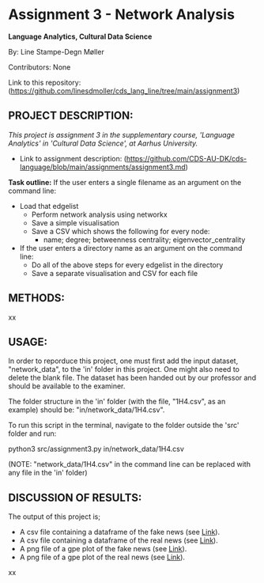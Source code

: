 # Assignment 3 - Network Analysis
**Language Analytics, Cultural Data Science**

By: Line Stampe-Degn Møller

Contributors: None

Link to this repository: (https://github.com/linesdmoller/cds_lang_line/tree/main/assignment3)

## PROJECT DESCRIPTION:
*This project is assignment 3 in the supplementary course, 'Language Analytics' in 'Cultural Data Science', at Aarhus University.*
- Link to assignment description: (https://github.com/CDS-AU-DK/cds-language/blob/main/assignments/assignment3.md)

**Task outline:**
If the user enters a single filename as an argument on the command line:
- Load that edgelist
  - Perform network analysis using networkx
  - Save a simple visualisation
  - Save a CSV which shows the following for every node:
    - name; degree; betweenness centrality; eigenvector_centrality
- If the user enters a directory name as an argument on the command line:
  - Do all of the above steps for every edgelist in the directory
  - Save a separate visualisation and CSV for each file

## METHODS:

xx

## USAGE:
In order to reporduce this project, one must first add the input dataset, "network_data", to the 'in' folder in this project. One might also need to delete the blank file.
The dataset has been handed out by our professor and should be available to the examiner.

The folder structure in the 'in' folder (with the file, "1H4.csv", as an example) should be: "in/network_data/1H4.csv".

To run this script in the terminal, navigate to the folder outside the 'src' folder and run:

python3 src/assignment3.py in/network_data/1H4.csv

(NOTE: "network_data/1H4.csv" in the command line can be replaced with any file in the 'in' folder)

## DISCUSSION OF RESULTS:
The output of this project is;
- A csv file containing a dataframe of the fake news (see [Link](https://github.com/linesdmoller/cds_lang_line/blob/main/assignment2/out/fake_news_dataframe.csv)).
- A csv file containing a dataframe of the real news (see [Link](https://github.com/linesdmoller/cds_lang_line/blob/main/assignment2/out/real_news_dataframe.csv)).
- A png file of a gpe plot of the fake news (see [Link](https://github.com/linesdmoller/cds_lang_line/blob/main/assignment2/out/fake_news_gpe_plot.png)).
- A png file of a gpe plot of the real news (see [Link](https://github.com/linesdmoller/cds_lang_line/blob/main/assignment2/out/real_news_gpe_plot.png)).

xx
